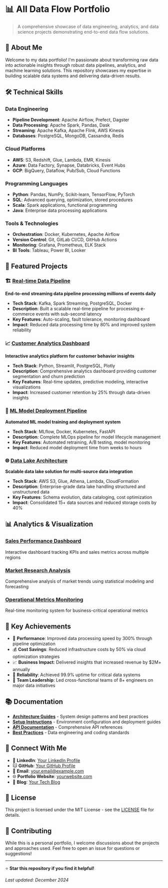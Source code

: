 # 📊 All Data Flow Portfolio

> A comprehensive showcase of data engineering, analytics, and data science projects demonstrating end-to-end data flow solutions.

## 👋 About Me

Welcome to my data portfolio! I'm passionate about transforming raw data into actionable insights through robust data pipelines, analytics, and machine learning solutions. This repository showcases my expertise in building scalable data systems and delivering data-driven results.

## 🛠️ Technical Skills

### Data Engineering
- **Pipeline Development**: Apache Airflow, Prefect, Dagster
- **Data Processing**: Apache Spark, Pandas, Dask
- **Streaming**: Apache Kafka, Apache Flink, AWS Kinesis
- **Databases**: PostgreSQL, MongoDB, Cassandra, Redis

### Cloud Platforms
- **AWS**: S3, Redshift, Glue, Lambda, EMR, Kinesis
- **Azure**: Data Factory, Synapse, Databricks, Event Hubs
- **GCP**: BigQuery, Dataflow, Pub/Sub, Cloud Functions

### Programming Languages
- **Python**: Pandas, NumPy, Scikit-learn, TensorFlow, PyTorch
- **SQL**: Advanced querying, optimization, stored procedures
- **Scala**: Spark applications, functional programming
- **Java**: Enterprise data processing applications

### Tools & Technologies
- **Orchestration**: Docker, Kubernetes, Apache Airflow
- **Version Control**: Git, GitLab CI/CD, GitHub Actions
- **Monitoring**: Grafana, Prometheus, ELK Stack
- **BI Tools**: Tableau, Power BI, Looker

## 📁 Featured Projects

### 🏗️ [Real-time Data Pipeline](./projects/realtime-pipeline/)
**End-to-end streaming data pipeline processing millions of events daily**
- **Tech Stack**: Kafka, Spark Streaming, PostgreSQL, Docker
- **Description**: Built a scalable real-time pipeline for processing e-commerce events with sub-second latency
- **Key Features**: Auto-scaling, fault tolerance, monitoring dashboard
- **Impact**: Reduced data processing time by 80% and improved system reliability

### 📈 [Customer Analytics Dashboard](./projects/customer-analytics/)
**Interactive analytics platform for customer behavior insights**
- **Tech Stack**: Python, Streamlit, PostgreSQL, Plotly
- **Description**: Comprehensive analytics dashboard providing customer segmentation and churn prediction
- **Key Features**: Real-time updates, predictive modeling, interactive visualizations
- **Impact**: Increased customer retention by 25% through data-driven insights

### 🤖 [ML Model Deployment Pipeline](./projects/ml-deployment/)
**Automated ML model training and deployment system**
- **Tech Stack**: MLflow, Docker, Kubernetes, FastAPI
- **Description**: Complete MLOps pipeline for model lifecycle management
- **Key Features**: Automated retraining, A/B testing, model monitoring
- **Impact**: Reduced model deployment time from weeks to hours

### 🌐 [Data Lake Architecture](./projects/data-lake/)
**Scalable data lake solution for multi-source data integration**
- **Tech Stack**: AWS S3, Glue, Athena, Lambda, CloudFormation
- **Description**: Enterprise-grade data lake handling structured and unstructured data
- **Key Features**: Schema evolution, data cataloging, cost optimization
- **Impact**: Consolidated 15+ data sources and reduced storage costs by 40%

## 📊 Analytics & Visualization

### [Sales Performance Dashboard](./analytics/sales-dashboard/)
Interactive dashboard tracking KPIs and sales metrics across multiple regions

### [Market Research Analysis](./analytics/market-research/)
Comprehensive analysis of market trends using statistical modeling and forecasting

### [Operational Metrics Monitoring](./analytics/operational-metrics/)
Real-time monitoring system for business-critical operational metrics

## 🎯 Key Achievements

- 🚀 **Performance**: Improved data processing speed by 300% through pipeline optimization
- 💰 **Cost Savings**: Reduced infrastructure costs by 50% via cloud optimization strategies
- 📈 **Business Impact**: Delivered insights that increased revenue by $2M+ annually
- 🔧 **Reliability**: Achieved 99.9% uptime for critical data systems
- 👥 **Team Leadership**: Led cross-functional teams of 8+ engineers on major data initiatives

## 📚 Documentation

- [**Architecture Guides**](./docs/architecture/) - System design patterns and best practices
- [**Setup Instructions**](./docs/setup/) - Environment configuration and deployment guides
- [**API Documentation**](./docs/api/) - Comprehensive API references
- [**Best Practices**](./docs/best-practices/) - Data engineering and coding standards

## 🔗 Connect With Me

- 💼 **LinkedIn**: [Your LinkedIn Profile](https://linkedin.com/in/yourprofile)
- 🐱 **GitHub**: [Your GitHub Profile](https://github.com/yourusername)
- 📧 **Email**: your.email@example.com
- 🌐 **Portfolio Website**: [yourwebsite.com](https://yourwebsite.com)
- 📝 **Blog**: [Your Tech Blog](https://yourblog.com)

## 📜 License

This project is licensed under the MIT License - see the [LICENSE](LICENSE) file for details.

## 🤝 Contributing

While this is a personal portfolio, I welcome discussions about the projects and approaches used. Feel free to open an issue for questions or suggestions!

---

⭐ **Star this repository if you find it helpful!**

*Last updated: December 2024*